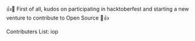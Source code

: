 :+1::tada: First of all, kudos on participating in hacktoberfest and starting a new venture to contribute to Open Source :tada::+1:

Contributers List:
iop

